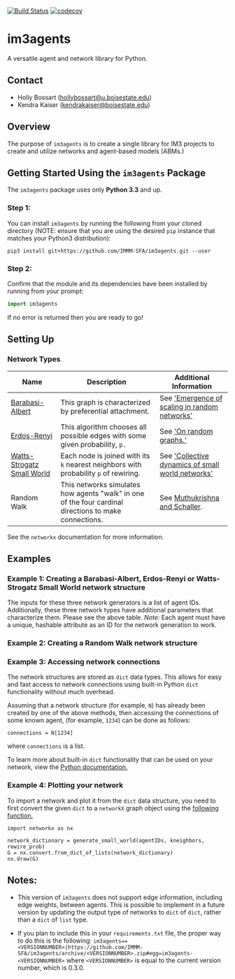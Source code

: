 [![Build Status](https://travis-ci.org/IMMM-SFA/im3agents.svg?branch=master)](https://travis-ci.org/IMMM-SFA/im3agents)
[![codecov](https://codecov.io/gh/IMMM-SFA/im3agents/branch/master/graph/badge.svg)](https://codecov.io/gh/IMMM-SFA/im3agents)

# im3agents
A versatile agent and network library for Python.

## Contact
- Holly Bossart (hollybossart@u.boisestate.edu)
- Kendra Kaiser (kendrakaiser@boisestate.edu)

## Overview
The purpose of `im3agents` is to create a single library for IM3 projects to create and utilize networks and agent-based models (ABMs.)


## Getting Started Using the `im3agents` Package
The `im3agents` package uses only **Python 3.3** and up.

### Step 1:
You can install `im3agents` by running the following from your cloned directory (NOTE: ensure that you are using the desired `pip` instance that matches your Python3 distribution):

`pip3 install git+https://github.com/IMMM-SFA/im3agents.git --user`

### Step 2:
Confirm that the module and its dependencies have been installed by running from your prompt:

```python
import im3agents
```

If no error is returned then you are ready to go!

## Setting Up 

### Network Types
| Name | Description  | Additional Information |
| -- | -- | -- |
| [Barabasi-Albert](https://networkx.github.io/documentation/stable/reference/generated/networkx.generators.random_graphs.barabasi_albert_graph.html) | This graph is characterized by preferential attachment.  | See ['Emergence of scaling in random networks'](https://arxiv.org/abs/cond-mat/9910332) |
| [Erdos-Renyi](https://networkx.github.io/documentation/stable/reference/generated/networkx.generators.random_graphs.erdos_renyi_graph.html#networkx.generators.random_graphs.erdos_renyi_graph) | This algorithm chooses all possible edges with some given probability, `p.` | See ['On random graphs.'](https://www.renyi.hu/~p_erdos/1959-11.pdf) |
| [Watts-Strogatz Small World](https://networkx.github.io/documentation/stable/reference/generated/networkx.generators.random_graphs.watts_strogatz_graph.html) | Each node is joined with its `k` nearest neighbors with probability `p` of rewiring. |  See ['Collective dynamics of small world networks'](https://www.nature.com/articles/30918)|
| Random Walk | This networks simulates how agents "walk" in one of the four cardinal directions to make connections. |  See [Muthukrishna and Schaller](https://journals.sagepub.com/doi/10.1177/1088868319855783).|

See the `networkx` documentation for more information.

## Examples

### Example 1:  Creating a Barabasi-Albert, Erdos-Renyi or Watts-Strogatz Small World network structure

The inputs for these three network generators is a list of agent IDs. Additionally, these three network types have additional parameters that
characterize them. Please see the above table.
*Note:* Each agent must have a unique, hashable attribute as an ID for the network generation to work.


### Example 2: Creating a Random Walk network structure

### Example 3: Accessing network connections
The network structures are stored as `dict` data types. This allows for easy and fast access to network connections using built-in Python 
`dict` functionality without much overhead.


Assuming that a network structure (for example, `N`) has already been created by one of the above methods, then accessing the connections
of some known agent, (for example, `1234`) can be done as follows:

``` 
connections = N[1234]
```

where `connections` is a list.

To learn more about built-in `dict` functionality that can be used on your network, view the [Python documentation.](https://docs.python.org/3/tutorial/datastructures.html#dictionaries) 

### Example 4: Plotting your network
To import a network and plot it from the `dict` data structure, you need to first convert the given `dict` to a `networkX` graph object using the [following function.](https://networkx.github.io/documentation/stable/reference/generated/networkx.convert.from_dict_of_dicts.html#networkx.convert.from_dict_of_dicts)

```
import networkx as nx

network_dictionary = generate_small_world(agentIDs, kneighbors, rewire_prob)
G = nx.convert.from_dict_of_lists(network_dictionary)
nx.draw(G)

```

## Notes:
* This version of `im3agents` does not support edge information, including edge weights, between agents. This is possible to implement in a future version by updating the output type of networks to `dict` of `dict`, rather than a `dict` of `list` type. 

* If you plan to include this in your `requirements.txt` file, the proper way to do this is the following:
`im3agents==<VERSIONNUMBER>|https://github.com/IMMM-SFA/im3agents/archive/<VERSIONNUMBER>.zip#egg=im3agents-<VERSIONNUMBER>` where `<VERSIONNUMBER>` is equal to the current version number, which is 0.3.0.

